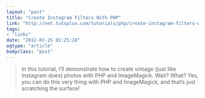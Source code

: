 ```yaml
---
layout: "post"
title: "Create Instagram Filters With PHP"
link: "http://net.tutsplus.com/tutorials/php/create-instagram-filters-with-php/"
tags: 
- "links"
date: "2012-03-25 01:25:28"
ogtype: "article"
bodyclass: "post"
---
```


> In this tutorial, I’ll demonstrate how to create vintage (just like Instagram does) photos with PHP and ImageMagick. Wait? What? Yes, you can do this very thing with PHP and ImageMagick, and that’s just scratching the surface!